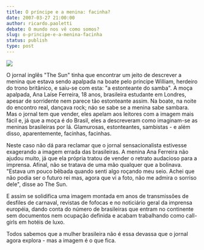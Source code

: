 ```yaml
---
title: O príncipe e a menina: facinha?
date: 2007-03-27 21:00:00
author: ricardo.paoletti
debate: O mundo nos vê como somos?
slug: o-principe-e-a-menina-facinha
status: publish 
type: post
---
```


![](http://bp1.blogger.com/_9jJSLgTZflI/RgmeNqosAzI/AAAAAAAAADs/ckLi4wmxZQA/s200/principe-capa.JPG)  
  
O jornal inglês "The Sun" tinha que encontrar um jeito de descrever a menina que estava sendo apalpada na boate pelo príncipe William, herdeiro do trono britânico, e saiu-se com esta: "a estonteante do samba". A moça apalpada, Ana Laíse Ferreira, 18 anos, brasileira estudante em Londres, apesar de sorridente nem parece tão estonteante assim. Na boate, na noite do encontro real, dançava rock; náo se sabe se a menina sabe sambara. Mas o jornal tem que vender, eles apelam aos leitores com a imagem mais fácil e, já que a moça é do Brasil, eles a descreveram como imaginam-se as meninas brasileiras por lá. Glamurosas, estonteantes, sambistas - e além disso, aparentemente, facinhas, facinhas.   
  
Neste caso não dá para reclamar que o jornal sensacionalista estivesse exagerando a imagem errada das brasileiras. A menina Ana Ferreira não ajudou muito, já que ela própria tratou de vender o retrato audacioso para a imprensa. Afinal, não se tratava de uma mão qualquer que a bolinava. "Estava um pouco bêbada quando senti algo roçando meu seio. Achei que não podia ser o futuro rei mas, agora que vi a foto, não me admira o sorriso dele", disse ao The Sun.   
  
E assim se solidifica uma imagem montada em anos de transmissões de desfiles de carnaval, revistas de fofocas e no noticiário geral da imprensa européia, dando conta do número de brasileiras que entram no continente sem documentos nem ocupação definida e acabam trabalhando como call-girls em hotéis de luxo.   
  
Todos sabemos que a mulher brasileira não é essa devassa que o jornal agora explora - mas a imagem é o que fica.  
  

